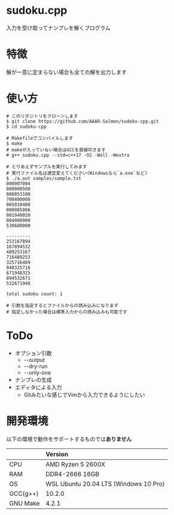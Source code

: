 # sudoku.cpp

入力を受け取ってナンプレを解くプログラム

# 特徴

解が一意に定まらない場合も全ての解を出力します

# 使い方

```
# このリポジトリをクローンします
$ git clone https://github.com/AAAR-Salmon/sudoku-cpp.git
$ cd sudoku-cpp

# Makefileでコンパイルします
$ make
# makeが入っていない場合はGCCを直接叩きます
# g++ sudoku.cpp --std=c++17 -O2 -Wall -Wextra

# とりあえずサンプルを実行してみます
# 実行ファイル名は適宜変えてください(Windowsなら`a.exe`など)
$ ./a.out samples/sample.txt
000007094
000000500
080053100
700400000
005010400
000005006
001940020
004000000
530600000

---------
253167894
167894532
489253167
716489253
325716489
948325716
671948325
894532671
532671948

total sudoku count: 1

# 引数を指定するとファイルからの読み込みになります
# 指定しなかった場合は標準入力からの読み込みも可能です
```

# ToDo

- オプション引数
  - --output
  - --dry-run
  - --only-one
- ナンプレの生成
- エディタによる入力
  - Gitみたいな感じでVimから入力できるようにしたい

# 開発環境

以下の環境で動作をサポートするものでは**ありません**

|  | Version |
| :--- | :--- |
| CPU | AMD Ryzen 5 2600X |
| RAM | DDR4-2666 16GB |
| OS | WSL Ubuntu 20.04 LTS (Windows 10 Pro) |
| GCC(g++) | 10.2.0 |
| GNU Make | 4.2.1 |
